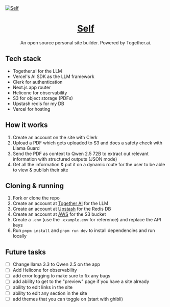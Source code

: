 <a href="https://www.self.so">
  <img alt="Self" src="./public/og.png">
  <h1 align="center">Self</h1>
</a>

<p align="center">
  An open source personal site builder. Powered by Together.ai.
</p>

## Tech stack

- Together.ai for the LLM
- Vercel's AI SDK as the LLM framework
- Clerk for authentication
- Next.js app router
- Helicone for observability
- S3 for object storage (PDFs)
- Upstash redis for my DB
- Vercel for hosting

## How it works

1. Create an account on the site with Clerk
2. Upload a PDF which gets uploaded to S3 and does a safety check with Llama Guard
3. Send the PDF as context to Qwen 2.5 72B to extract out relevant information with structured outputs (JSON mode)
4. Get all the information & put it on a dynamic route for the user to be able to view & publish their site

## Cloning & running

1. Fork or clone the repo
2. Create an account at [Together AI](https://togetherai.link) for the LLM
3. Create an account at [Upstash](https://upstash.com/) for the Redis DB
4. Create an account at [AWS](https://aws.amazon.com/) for the S3 bucket
5. Create a `.env` (use the `.example.env` for reference) and replace the API keys
6. Run `pnpm install` and `pnpm run dev` to install dependencies and run locally

## Future tasks

- [ ] Change llama 3.3 to Qwen 2.5 on the app
- [ ] Add Helicone for observability
- [ ] add error logging to make sure to fix any bugs
- [ ] add ability to get to the "preview" page if you have a site already
- [ ] ability to edit links in the site
- [ ] ability to edit any section in the site
- [ ] add themes that you can toggle on (start with ghibli)
